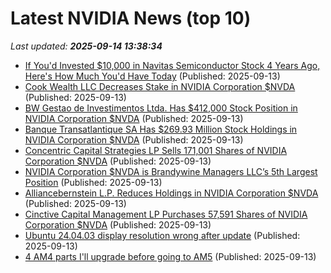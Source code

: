 # Latest NVIDIA News (top 10)
_Last updated: **2025-09-14 13:38:34**_

- [If You'd Invested $10,000 in Navitas Semiconductor Stock 4 Years Ago, Here's How Much You'd Have Today](https://biztoc.com/x/28a4c101985bfb2a) (Published: 2025-09-13)
- [Cook Wealth LLC Decreases Stake in NVIDIA Corporation $NVDA](https://www.etfdailynews.com/2025/09/13/cook-wealth-llc-decreases-stake-in-nvidia-corporation-nvda/) (Published: 2025-09-13)
- [BW Gestao de Investimentos Ltda. Has $412,000 Stock Position in NVIDIA Corporation $NVDA](https://www.etfdailynews.com/2025/09/13/bw-gestao-de-investimentos-ltda-has-412000-stock-position-in-nvidia-corporation-nvda/) (Published: 2025-09-13)
- [Banque Transatlantique SA Has $269.93 Million Stock Holdings in NVIDIA Corporation $NVDA](https://www.etfdailynews.com/2025/09/13/banque-transatlantique-sa-has-269-93-million-stock-holdings-in-nvidia-corporation-nvda/) (Published: 2025-09-13)
- [Concentric Capital Strategies LP Sells 171,001 Shares of NVIDIA Corporation $NVDA](https://www.etfdailynews.com/2025/09/13/concentric-capital-strategies-lp-sells-171001-shares-of-nvidia-corporation-nvda/) (Published: 2025-09-13)
- [NVIDIA Corporation $NVDA is Brandywine Managers LLC’s 5th Largest Position](https://www.etfdailynews.com/2025/09/13/nvidia-corporation-nvda-is-brandywine-managers-llcs-5th-largest-position/) (Published: 2025-09-13)
- [Alliancebernstein L.P. Reduces Holdings in NVIDIA Corporation $NVDA](https://www.etfdailynews.com/2025/09/13/alliancebernstein-l-p-reduces-holdings-in-nvidia-corporation-nvda/) (Published: 2025-09-13)
- [Cinctive Capital Management LP Purchases 57,591 Shares of NVIDIA Corporation $NVDA](https://www.etfdailynews.com/2025/09/13/cinctive-capital-management-lp-purchases-57591-shares-of-nvidia-corporation-nvda/) (Published: 2025-09-13)
- [Ubuntu 24.04.03 display resolution wrong after update](https://askubuntu.com/questions/1556027/ubuntu-24-04-03-display-resolution-wrong-after-update) (Published: 2025-09-13)
- [4 AM4 parts I'll upgrade before going to AM5](https://www.xda-developers.com/am4-parts-upgrade-before-am5/) (Published: 2025-09-13)
